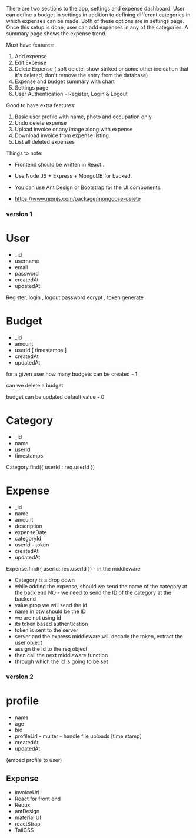 There are two sections to the app, settings and expense dashboard.
User can define a budget in settings in addition to defining different categories in which expenses can be made. Both of these options are in settings page.
Once this setup is done, user can add expenses in any of the categories. A summary page shows the expense trend.


Must have features: 
1. Add expense
2. Edit Expense 
3. Delete Expense ( soft delete, show striked or some other indication that it's deleted, don't remove the entry from the database)
4. Expense and budget summary with chart
5. Settings page
6. User Authentication - Register, Login & Logout 

Good to have extra features:
1. Basic user profile with name, photo and occupation only.
2. Undo delete expense
3. Upload invoice or any image along with expense
4. Download invoice from expense listing.
5. List all deleted expenses 

Things to note: 

- Frontend should be written in React .
- Use Node JS + Express + MongoDB for backed.
- You can use Ant Design or Bootstrap for the UI components.

- https://www.npmjs.com/package/mongoose-delete


### version 1

# User 
* _id 
* username
* email
* password
* createdAt
* updatedAt


Register, login , logout
password ecrypt , token generate 

# Budget 
* _id
* amount 
* userId
[ timestamps ]
* createdAt 
* updatedAt
  

 for a given user how many budgets can be created - 1

 can we delete a budget 

 budget can be updated
 default value - 0

# Category
* _id
* name 
* userId
* timestamps 


Category.find({ userId : req.userId })

# Expense 
* _id
* name 
* amount 
* description 
 * expenseDate
* categoryId
* userId - token
* createdAt 
* updatedAt

Expense.find({ userId: req.userId }) - in the middleware 

* Category is a drop down
* while adding the expense, should we send the name of the category at the back end NO - we need to send the ID of the category at the backend 
* value prop we will send the id 
* name in btw should be the ID 
* we are not  using id 
* its token based authentication 
* token is sent to the server 
* server and the express middleware will decode the token, extract the user object 
*  assign the Id to the req object
*  then call the next middleware function 
*  through which the id is going to be set 


### version 2 
# profile 

* name 
 * age 
* bio 
 * profileUrl - multer - handle file uploads 
 [time stamp]
 * createdAt
 * updatedAt


(embed profile to user)

## Expense 
* invoiceUrl 
* React for front end 
* Redux 
* antDesign 
* material UI 
* reactStrap 
* TailCSS
 



